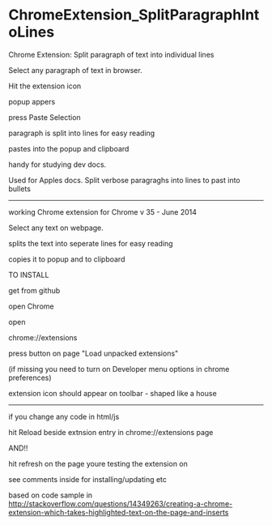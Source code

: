 ChromeExtension_SplitParagraphIntoLines
=======================================

Chrome Extension: Split paragraph of text into individual lines

Select any paragraph of text in browser.

Hit the extension icon

popup appers

press Paste Selection

paragraph is split into lines for easy reading 

pastes into the popup and clipboard

handy for studying dev docs.

Used for Apples docs. Split verbose paragraghs into lines to past into bullets


------

working Chrome extension for Chrome v 35 - June 2014

Select any text on webpage.

splits the text into seperate lines for easy reading

copies it to popup and to clipboard

TO INSTALL

get from github

open Chrome

open 

chrome://extensions

press button on page "Load unpacked extensions"

(if missing you need to turn on Developer menu options in chrome preferences)

extension icon should appear on toolbar - shaped like a house

---------

if you change any code in html/js

hit Reload beside extnsion entry in chrome://extensions page

AND!!

hit refresh on the page youre testing the extension on




see comments inside for installing/updating etc

based on code sample in 
http://stackoverflow.com/questions/14349263/creating-a-chrome-extension-which-takes-highlighted-text-on-the-page-and-inserts

